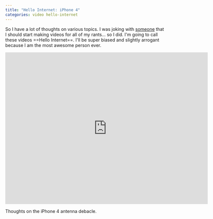 ```yaml
---
title: "Hello Internet: iPhone 4"
categories: video hello-internet
---
```


So I have a lot of thoughts on various topics. I was joking with [someone](http://twitter.com/8bitmatt) that I should start making videos for all of my rants... so I did. I'm going to call these videos ==Hello Internet==. I'll be super biased and slightly arrogant because I am the most awesome person ever.

<div class="video vimeo"><iframe src="
https://player.vimeo.com/video/13432792?title=0&amp;byline=0&amp;portrait=0&amp;color=f05b35" width="640" height="480" frameborder="0" webkitAllowFullScreen mozallowfullscreen allowFullScreen></iframe></div>

Thoughts on the iPhone 4 antenna debacle.
